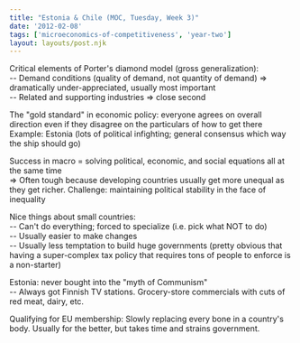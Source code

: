 ```yaml
---
title: "Estonia & Chile (MOC, Tuesday, Week 3)"
date: '2012-02-08'
tags: ['microeconomics-of-competitiveness', 'year-two']
layout: layouts/post.njk
---
```


Critical elements of Porter's diamond model (gross generalization):\
-- Demand conditions (quality of demand, not quantity of demand) => dramatically under-appreciated, usually most important\
-- Related and supporting industries => close second

The "gold standard" in economic policy: everyone agrees on overall direction even if they disagree on the particulars of how to get there\
Example: Estonia (lots of political infighting; general consensus which way the ship should go)

Success in macro = solving political, economic, and social equations all at the same time\
=> Often tough because developing countries usually get more unequal as they get richer. Challenge: maintaining political stability in the face of inequality

Nice things about small countries:\
-- Can't do everything; forced to specialize (i.e. pick what NOT to do)\
-- Usually easier to make changes\
-- Usually less temptation to build huge governments (pretty obvious that having a super-complex tax policy that requires tons of people to enforce is a non-starter)

Estonia: never bought into the "myth of Communism"\
-- Always got Finnish TV stations. Grocery-store commercials with cuts of red meat, dairy, etc.

Qualifying for EU membership: Slowly replacing every bone in a country's body. Usually for the better, but takes time and strains government.
